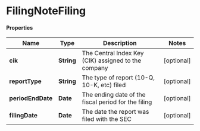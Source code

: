 # FilingNoteFiling

#### Properties
Name | Type | Description | Notes
------------ | ------------- | ------------- | -------------
**cik** | **String** | The Central Index Key (CIK) assigned to the company | [optional] 
**reportType** | **String** | The type of report (10-Q, 10-K, etc) filed | [optional] 
**periodEndDate** | **Date** | The ending date of the fiscal period for the filing | [optional] 
**filingDate** | **Date** | The date the report was filed with the SEC | [optional] 



